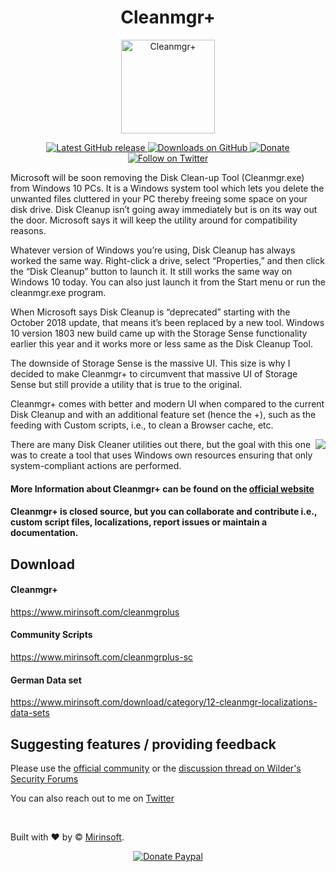 <h1 align="center"> Cleanmgr+ </h1>

<p align="center">
<a href="https://github.com/Mirinsoft/CleanmgrPlus" target="_blank">
<img align="center" alt="Cleanmgr+" src="https://github.com/Mirinsoft/CleanmgrPlus/raw/master/cleanmgr%2B.png" width="150" height="150" />
</a>
</p>

<p align="center">
 
<a href="https://github.com/Mirinsoft/CleanmgrPlus/releases/latest" target="_blank">
 <img alt="Latest GitHub release" src="https://img.shields.io/github/release/mirinsoft/cleanmgrplus.svg" />
</a>
<a href="https://github.com/Mirinsoft/CleanmgrPlus/releases" target="_blank">
 <img alt="Downloads on GitHub" src="https://img.shields.io/github/downloads/Mirinsoft/CleanmgrPlus/total.svg?style=flat-square" />
</a>
<a href="https://www.mirinsoft.com/donate/cleanmgrplus" target="_blank">
 <img alt="Donate" src="https://img.shields.io/badge/donate-PayPal-orange.svg?style=flat-square" />
</a>
<a href="https://twitter.com/cleanmgrplus" target="_blank">
 <img alt="Follow on Twitter" src="https://img.shields.io/twitter/follow/cleanmgrplus.svg?label=Follow" />
</a>

</p>

Microsoft will be soon removing the Disk Clean-up Tool (Cleanmgr.exe) from Windows 10 PCs. 
It is a Windows system tool which lets you delete the unwanted files cluttered in your PC thereby freeing some space on your disk drive. Disk Cleanup isn’t going away immediately but is on its way out the door. Microsoft says it will keep the utility around for compatibility reasons.

Whatever version of Windows you’re using, Disk Cleanup has always worked the same way. 
Right-click a drive, select “Properties,” and then click the “Disk Cleanup” button to launch it. It still works the same way on Windows 10 today. You can also just launch it from the Start menu or run the cleanmgr.exe program.

When Microsoft says Disk Cleanup is “deprecated” starting with the October 2018 update, that means it’s been replaced by a new tool. Windows 10 version 1803 new build came up with the Storage Sense functionality earlier this year and it works more or less same as the Disk Cleanup Tool. 

The downside of Storage Sense is the massive UI. This size is why I decided to make Cleanmgr+ to circumvent that massive UI of Storage Sense but still provide a utility that is true to the original.

Cleanmgr+ comes with better and modern UI when compared to the current Disk Cleanup and with an additional feature set (hence the +), such as the feeding with Custom scripts, i.e., to clean a Browser cache, etc.

<a href="https://www.mirinsoft.com/images/jdownloads/screenshots/cleanmgr+_screen.png"><img src="https://www.mirinsoft.com/images/jdownloads/screenshots/cleanmgr+_screen.png" align="right" style="max-width: 350px"></a>

There are many Disk Cleaner utilities out there, but the goal with this one was to create a tool that uses Windows own resources ensuring that only system-compliant actions are performed.

#### More Information about Cleanmgr+ can be found on the [official website](https://www.mirinsoft.com/ms-apps/cleanmgrplus)

#### Cleanmgr+ is closed source, but you can collaborate and contribute i.e., custom script files, localizations, report issues or maintain a documentation.

## Download 

#### Cleanmgr+
https://www.mirinsoft.com/cleanmgrplus

#### Community Scripts
https://www.mirinsoft.com/cleanmgrplus-sc

#### German Data set
https://www.mirinsoft.com/download/category/12-cleanmgr-localizations-data-sets

## Suggesting features / providing feedback
Please use the [official community](https://www.mirinsoft.com/community) or the [discussion thread on Wilder's Security Forums](https://www.wilderssecurity.com/threads/cleanmgr-improved-replacement-for-microsoft-disk-cleanup.416181/)

You can also reach out to me on [Twitter](https://twitter.com/CleanmgrPlus)

<br>

Built with ❤︎ by © [Mirinsoft](https://www.mirinsoft.com "Good apps are as little apps as possible").

<p align="center"><a href="http://www.imirin.com/donate"><img src="https://img.shields.io/badge/donate-paypal-00457c.svg?logo=paypal&style=flat-square" alt="Donate Paypal"></a></p>
